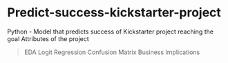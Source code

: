 # Predict-success-kickstarter-project
Python - Model that predicts success of Kickstarter project reaching the goal
Attributes of the project
> EDA
> Logit Regression
> Confusion Matrix
> Business Implications
